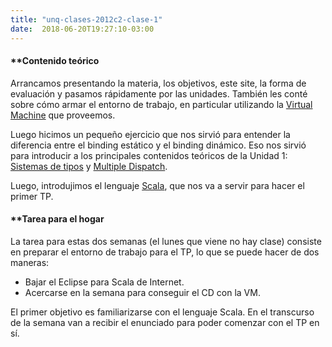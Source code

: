 ```yaml
---
title: "unq-clases-2012c2-clase-1"
date:  2018-06-20T19:27:10-03:00
---
```



#### **[]()Contenido teórico

Arrancamos presentando la materia, los objetivos, este site, la forma de evaluación y pasamos rápidamente por las unidades.
También les conté sobre cómo armar el entorno de trabajo, en particular utilizando la [Virtual Machine](te-virtualmachine) que proveemos.


Luego hicimos un pequeño ejercicio que nos sirvió para entender la diferencia entre el binding estático y el binding dinámico.
Eso nos sirvió para introducir a los principales contenidos teóricos de la Unidad 1: [Sistemas de tipos](conceptos-tipos-binding-sistemas-de-tipos) y [Multiple Dispatch](conceptos-multiple-dispatch).


Luego, introdujimos el lenguaje [Scala](te-scala), que nos va a servir para hacer el primer TP.
#### **[]()Tarea para el hogar

La tarea para estas dos semanas (el lunes que viene no hay clase) consiste en preparar el entorno de trabajo para el TP, lo que se puede hacer de dos maneras:

* Bajar el Eclipse para Scala de Internet.
* Acercarse en la semana para conseguir el CD con la VM.



El primer objetivo es familiarizarse con el lenguaje Scala.
En el transcurso de la semana van a recibir el enunciado para poder comenzar con el TP en sí.